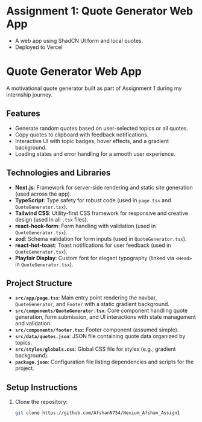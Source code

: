 # Assignment 1: Quote Generator Web App
- A web app using ShadCN UI form and local quotes.
- Deployed to Vercel

# Quote Generator Web App

A motivational quote generator built as part of Assignment 1 during my internship journey.

## Features
- Generate random quotes based on user-selected topics or all quotes.
- Copy quotes to clipboard with feedback notifications.
- Interactive UI with topic badges, hover effects, and a gradient background.
- Loading states and error handling for a smooth user experience.

## Technologies and Libraries
- **Next.js**: Framework for server-side rendering and static site generation (used across the app).
- **TypeScript**: Type safety for robust code (used in `page.tsx` and `QuoteGenerator.tsx`).
- **Tailwind CSS**: Utility-first CSS framework for responsive and creative design (used in all `.tsx` files).
- **react-hook-form**: Form handling with validation (used in `QuoteGenerator.tsx`).
- **zod**: Schema validation for form inputs (used in `QuoteGenerator.tsx`).
- **react-hot-toast**: Toast notifications for user feedback (used in `QuoteGenerator.tsx`).
- **Playfair Display**: Custom font for elegant typography (linked via `<Head>` in `QuoteGenerator.tsx`).

## Project Structure
- **`src/app/page.tsx`**: Main entry point rendering the navbar, `QuoteGenerator`, and `Footer` with a static gradient background.
- **`src/components/QuoteGenerator.tsx`**: Core component handling quote generation, form submission, and UI interactions with state management and validation.
- **`src/components/footer.tsx`**: Footer component (assumed simple).
- **`src/data/quotes.json`**: JSON file containing quote data organized by topics.
- **`src/styles/globals.css`**: Global CSS file for styles (e.g., gradient background).
- **`package.json`**: Configuration file listing dependencies and scripts for the project.

## Setup Instructions
1. Clone the repository:
   ```bash
   git clone https://github.com/AfshanN754/Nexium_Afshan_Assign1